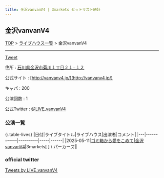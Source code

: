 ```yaml
---
title: 金沢vanvanV4 | 3markets セットリスト統計
---
```

## 金沢vanvanV4

[TOP](/setlist/) > [ライブハウス一覧](livehouses.html) > 金沢vanvanV4

___

<a href="https://twitter.com/share?ref_src=twsrc%5Etfw" data-text="3markets[ ]セットリスト > 金沢vanvanV4" class="twitter-share-button" data-via="3markets" data-hashtags="3markets" data-related="3markets" data-show-count="false">Tweet</a>

住所
:    <a href="https://www.google.co.jp/maps/search/%E7%9F%B3%E5%B7%9D%E7%9C%8C%E9%87%91%E6%B2%A2%E5%B8%82%E8%8F%8A%E5%B7%9D%EF%BC%91%E4%B8%81%E7%9B%AE%EF%BC%92%EF%BC%91%E2%88%92%EF%BC%91%EF%BC%92" rel="noopener noreferrer" target="_blank">石川県金沢市菊川１丁目２１−１２</a>

公式サイト
:    [http://vanvanv4.jp/](http://vanvanv4.jp/)

キャパ
:    200

公演回数
: 1


公式Twitter
: <a href="https://twitter.com/LIVE_vanvanV4">@LIVE_vanvanV4</a>


### 公演一覧

{:.table-lives}
|日付|ライブタイトル|ライブハウス|出演者|コメント|
|---|------------|----------|-----|------|
|<span class="nowrap">2025-05-11</span>|[ゴミ箱から愛をこめて](live199.html)|[金沢vanvanV4](livehouse109.html)|3markets[ ] / パーカーズ||




### official twitter

<a class="twitter-timeline" href="https://twitter.com/LIVE_vanvanV4?ref_src=twsrc%5Etfw">Tweets by LIVE_vanvanV4</a> <script async src="https://platform.twitter.com/widgets.js" charset="utf-8"></script>


<script async src="https://platform.twitter.com/widgets.js" charset="utf-8"></script>